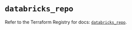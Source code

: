 # `databricks_repo`

Refer to the Terraform Registry for docs: [`databricks_repo`](https://registry.terraform.io/providers/databricks/databricks/1.90.0/docs/resources/repo).

